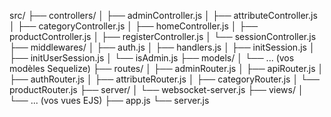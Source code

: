 src/
├── controllers/
│   ├── adminController.js
│   ├── attributeController.js
│   ├── categoryController.js
│   ├── homeController.js
│   ├── productController.js
│   ├── registerController.js
│   └── sessionController.js
├── middlewares/
│   ├── auth.js
│   ├── handlers.js
│   ├── initSession.js
│   ├── initUserSession.js
│   └── isAdmin.js
├── models/
│   └── ... (vos modèles Sequelize)
├── routes/
│   ├── adminRouter.js
│   ├── apiRouter.js
│   ├── authRouter.js
│   ├── attributeRouter.js
│   ├── categoryRouter.js
│   └── productRouter.js
├── server/
│   └── websocket-server.js
├── views/
│   └── ... (vos vues EJS)
├── app.js
└── server.js
